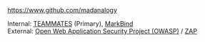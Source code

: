 
<!-- Give link to your github home page -->
<span id="github">https://www.github.com/madanalogy</span>

<!-- Give your internal and external projects related to the module -->
<span id="projects">Internal: [TEAMMATES](https://github.com/TEAMMATES/teammates) (Primary), [MarkBind](https://github.com/MarkBind/markbind) <br>
External: [Open Web Application Security Project (OWASP)](https://github.com/OWASP) / [ZAP](https://github.com/zaproxy)</span>
